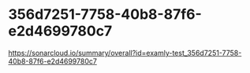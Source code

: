 # 356d7251-7758-40b8-87f6-e2d4699780c7
https://sonarcloud.io/summary/overall?id=examly-test_356d7251-7758-40b8-87f6-e2d4699780c7
